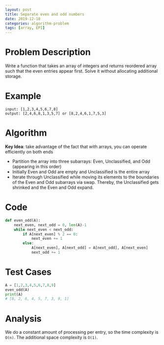 ```yaml
---
layout: post
title: Separate even and odd numbers
date: 2019-12-18
categories: algorithm-problem
tags: [array, EPI]
---
```


# Problem Description
Write a function that takes an array of integers and returns reordered array such that the even entries appear first. Solve it without allocating additional storage.

# Example
```
input: [1,2,3,4,5,6,7,8]
output: [2,4,6,8,1,3,5,7] or [8,2,4,6,1,7,5,3]
```

# Algorithm
**Key Idea**: take advantage of the fact that with arrays, you can operate efficiently on both ends
- Partition the array into three subarrays: Even, Unclassified, and Odd (appearing in this order)
- Initially Even and Odd are empty and Unclassified is the entire array
- Iterate through Unclassified while moving its elements to the boundaries of the Even and Odd subarrays via swap. Thereby, the Unclassified gets shrinked and the Even and Odd expand.

# Code
```python
def even_odd(A):
    next_even, next_odd = 0, len(A)-1
    while next_even < next_odd:
        if A[next_even] % 2 == 0:
            next_even += 1
        else:
            A[next_even], A[next_odd] = A[next_odd], A[next_even]
            next_odd += 1
```

# Test Cases
```python
A = [1,2,3,4,5,6,7,8,9]
even_odd(A)
print(A)
# [8, 2, 6, 4, 5, 7, 3, 9, 1]
```

# Analysis
We do a constant amount of processing per entry, so the time complexity is `O(n)`.
The additional space complexity is `O(1)`.
